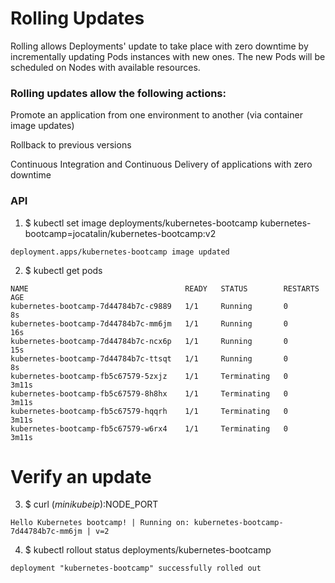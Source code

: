 # Rolling Updates 

Rolling allows Deployments' update to take place with zero downtime by incrementally updating Pods instances with new ones. The new Pods will be scheduled on Nodes with available resources.

### Rolling updates allow the following actions:

Promote an application from one environment to another (via container image updates)

Rollback to previous versions

Continuous Integration and Continuous Delivery of applications with zero downtime

### API
1. $ kubectl set image deployments/kubernetes-bootcamp kubernetes-bootcamp=jocatalin/kubernetes-bootcamp:v2
```
deployment.apps/kubernetes-bootcamp image updated
```

2. $ kubectl get pods
```
NAME                                   READY   STATUS        RESTARTS   AGE
kubernetes-bootcamp-7d44784b7c-c9889   1/1     Running       0          8s
kubernetes-bootcamp-7d44784b7c-mm6jm   1/1     Running       0          16s
kubernetes-bootcamp-7d44784b7c-ncx6p   1/1     Running       0          15s
kubernetes-bootcamp-7d44784b7c-ttsqt   1/1     Running       0          8s
kubernetes-bootcamp-fb5c67579-5zxjz    1/1     Terminating   0          3m11s
kubernetes-bootcamp-fb5c67579-8h8hx    1/1     Terminating   0          3m11s
kubernetes-bootcamp-fb5c67579-hqqrh    1/1     Terminating   0          3m11s
kubernetes-bootcamp-fb5c67579-w6rx4    1/1     Terminating   0          3m11s
```

# Verify an update

3. $ curl $(minikube ip):$NODE_PORT
```
Hello Kubernetes bootcamp! | Running on: kubernetes-bootcamp-7d44784b7c-mm6jm | v=2
```

4. $ kubectl rollout status deployments/kubernetes-bootcamp
```
deployment "kubernetes-bootcamp" successfully rolled out
```
